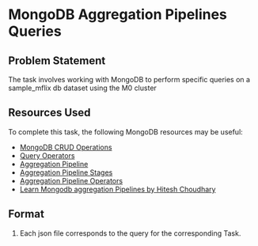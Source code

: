 # MongoDB Aggregation Pipelines Queries

## Problem Statement
The task involves working with MongoDB to perform specific queries on a sample_mflix db dataset using the M0 cluster

## Resources Used
To complete this task, the following MongoDB resources may be useful:
- [MongoDB CRUD Operations](https://www.mongodb.com/docs/manual/crud/)
- [Query Operators](https://www.mongodb.com/docs/manual/reference/operator/query/)
- [Aggregation Pipeline](https://www.mongodb.com/docs/manual/core/aggregation-pipeline/)
- [Aggregation Pipeline Stages](https://www.mongodb.com/docs/manual/reference/operator/aggregation-pipeline/)
- [Aggregation Pipeline Operators](https://www.mongodb.com/docs/manual/reference/operator/aggregation/)
- [Learn Mongodb aggregation Pipelines by Hitesh Choudhary](https://www.youtube.com/watch?v=SUZKhBvxW5c)

## Format
1. Each json file corresponds to the query for the corresponding Task. 
